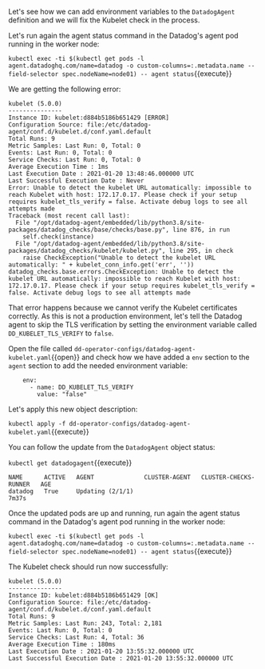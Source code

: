 Let's see how we can add environment variables to the `DatadogAgent` definition and we will fix the Kubelet check in the process.

Let's run again the agent status command in the Datadog's agent pod running in the worker node:

`kubectl exec -ti $(kubectl get pods -l agent.datadoghq.com/name=datadog -o custom-columns=:.metadata.name --field-selector spec.nodeName=node01) -- agent status`{{execute}}

We are getting the following error:

```
kubelet (5.0.0)
---------------
Instance ID: kubelet:d884b5186b651429 [ERROR]
Configuration Source: file:/etc/datadog-agent/conf.d/kubelet.d/conf.yaml.default
Total Runs: 9
Metric Samples: Last Run: 0, Total: 0
Events: Last Run: 0, Total: 0
Service Checks: Last Run: 0, Total: 0
Average Execution Time : 1ms
Last Execution Date : 2021-01-20 13:48:46.000000 UTC
Last Successful Execution Date : Never
Error: Unable to detect the kubelet URL automatically: impossible to reach Kubelet with host: 172.17.0.17. Please check if your setup requires kubelet_tls_verify = false. Activate debug logs to see all attempts made
Traceback (most recent call last):
  File "/opt/datadog-agent/embedded/lib/python3.8/site-packages/datadog_checks/base/checks/base.py", line 876, in run
    self.check(instance)
  File "/opt/datadog-agent/embedded/lib/python3.8/site-packages/datadog_checks/kubelet/kubelet.py", line 295, in check
    raise CheckException("Unable to detect the kubelet URL automatically: " + kubelet_conn_info.get('err', ''))
datadog_checks.base.errors.CheckException: Unable to detect the kubelet URL automatically: impossible to reach Kubelet with host: 172.17.0.17. Please check if your setup requires kubelet_tls_verify = false. Activate debug logs to see all attempts made
```

That error happens because we cannot verify the Kubelet certificates correctly. As this is not a production environment, let's tell the Datadog agent to skip the TLS verification by setting the environment variable called `DD_KUBELET_TLS_VERIFY` to `false`.

Open the file called `dd-operator-configs/datadog-agent-kubelet.yaml`{{open}} and check how we have added a `env` section to the `agent` section to add the needed environment variable:

```
    env:
      - name: DD_KUBELET_TLS_VERIFY
        value: "false"
```

Let's apply this new object description:

`kubectl apply -f dd-operator-configs/datadog-agent-kubelet.yaml`{{execute}}

You can follow the update from the `DatadogAgent` object status:

`kubectl get datadogagent`{{execute}}

```
NAME      ACTIVE   AGENT              CLUSTER-AGENT   CLUSTER-CHECKS-RUNNER   AGE
datadog   True     Updating (2/1/1)                                           7m37s
```

Once the updated pods are up and running, run again the agent status command in the Datadog's agent pod running in the worker node:

`kubectl exec -ti $(kubectl get pods -l agent.datadoghq.com/name=datadog -o custom-columns=:.metadata.name --field-selector spec.nodeName=node01) -- agent status`{{execute}}

The Kubelet check should run now successfully:

```
kubelet (5.0.0)
---------------
Instance ID: kubelet:d884b5186b651429 [OK]
Configuration Source: file:/etc/datadog-agent/conf.d/kubelet.d/conf.yaml.default
Total Runs: 9
Metric Samples: Last Run: 243, Total: 2,181
Events: Last Run: 0, Total: 0
Service Checks: Last Run: 4, Total: 36
Average Execution Time : 180ms
Last Execution Date : 2021-01-20 13:55:32.000000 UTC
Last Successful Execution Date : 2021-01-20 13:55:32.000000 UTC
```
